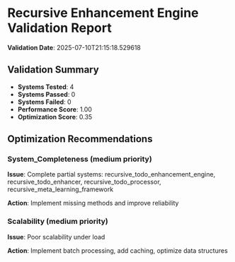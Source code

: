 # Recursive Enhancement Engine Validation Report

**Validation Date**: 2025-07-10T21:15:18.529618

## Validation Summary

- **Systems Tested**: 4
- **Systems Passed**: 0
- **Systems Failed**: 0
- **Performance Score**: 1.00
- **Optimization Score**: 0.35

## Optimization Recommendations

### System_Completeness (medium priority)
**Issue**: Complete partial systems: recursive_todo_enhancement_engine, recursive_todo_enhancer, recursive_todo_processor, recursive_meta_learning_framework

**Action**: Implement missing methods and improve reliability

### Scalability (medium priority)
**Issue**: Poor scalability under load

**Action**: Implement batch processing, add caching, optimize data structures

